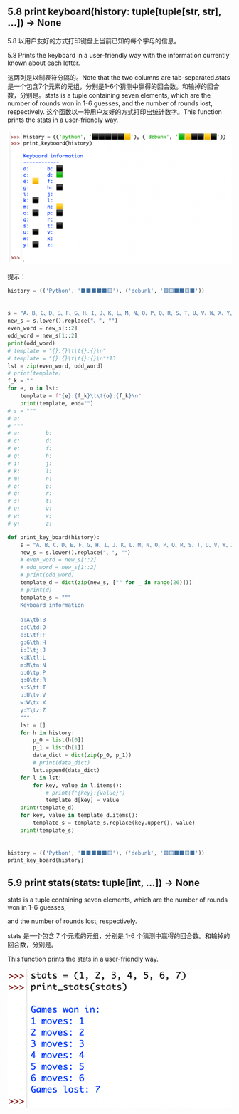 ## 5.8 print keyboard(history: tuple[tuple[str, str], ...]) -> None

5.8 以用户友好的方式打印键盘上当前已知的每个字母的信息。

5.8 Prints the keyboard in a user-friendly way with the information currently known about each letter.

这两列是以制表符分隔的。Note that the two columns are tab-separated.stats是一个包含7个元素的元组，分别是1-6个猜测中赢得的回合数。和输掉的回合数，分别是。stats is a tuple containing seven elements, which are the number of rounds won in 1-6 guesses, and the number of rounds lost, respectively. 
这个函数以一种用户友好的方式打印出统计数字。This function prints the stats in a user-friendly way.

![image-20220331235832667](刘一鸣-澳大利亚-IT「02」.assets/image-20220331235832667.png)

提示：

```python
history = (('Python', '⬛⬛⬛⬛⬛🟨'), ('debunk', '🟩🟨⬛⬛🟨⬛'))


s = "A、B、C、D、E、F、G、H、I、J、K、L、M、N、O、P、Q、R、S、T、U、V、W、X、Y、Z"
new_s = s.lower().replace("、", "")
even_word = new_s[::2]
odd_word = new_s[1::2]
print(odd_word)
# template = "{}:{}\t\t{}:{}\n"
# template = "{}:{}\t\t{}:{}\n"*13
lst = zip(even_word, odd_word)
# print(template)
f_k = ""
for e, o in lst:
	template = f"{e}:{f_k}\t\t{o}:{f_k}\n"
	print(template, end="")
# s = """
# a:
# """
# a:		b:
# c:		d:
# e:		f:
# g:		h:
# i:		j:
# k:		l:
# m:		n:
# o:		p:
# q:		r:
# s:		t:
# u:		v:
# w:		x:
# y:		z:
```

```python
def print_key_board(history):
	s = "A、B、C、D、E、F、G、H、I、J、K、L、M、N、O、P、Q、R、S、T、U、V、W、X、Y、Z"
	new_s = s.lower().replace("、", "")
	# even_word = new_s[::2]
	# odd_word = new_s[1::2]
	# print(odd_word)
	template_d = dict(zip(new_s, ["" for _ in range(26)]))
	# print(d)
	template_s = """
	Keyboard information
	------------
	a:A\tb:B
	c:C\td:D
	e:E\tf:F
	g:G\th:H
	i:I\tj:J
	k:K\tl:L
	m:M\tn:N
	o:O\tp:P
	q:Q\tr:R
	s:S\tt:T
	u:U\tv:V
	w:W\tx:X
	y:Y\tz:Z
	"""
	lst = []
	for h in history:
		p_0 = list(h[0])
		p_1 = list(h[1])
		data_dict = dict(zip(p_0, p_1))
		# print(data_dict)
		lst.append(data_dict)
	for l in lst:
		for key, value in l.items():
			# print(f"{key}:{value}")
			template_d[key] = value
	print(template_d)
	for key, value in template_d.items():
		template_s = template_s.replace(key.upper(), value)
	print(template_s)


history = (('Python', '⬛⬛⬛⬛⬛🟨'), ('debunk', '🟩🟨⬛⬛🟨⬛'))
print_key_board(history)
```



## 5.9 print stats(stats: tuple[int, ...]) -> None

stats is a tuple containing seven elements, which are the number of rounds won in 1-6 guesses,

and the number of rounds lost, respectively. 

stats 是一个包含 7 个元素的元组，分别是 1-6 个猜测中赢得的回合数。和输掉的回合数，分别是。

This function prints the stats in a user-friendly way.

![image-20220401114733004](刘一鸣-澳大利亚-IT「03」.assets/image-20220401114733004.png)




